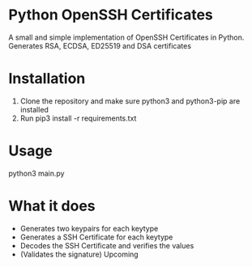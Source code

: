 # Python OpenSSH Certificates
A small and simple implementation of OpenSSH Certificates in Python. Generates RSA, ECDSA, ED25519 and DSA certificates

# Installation
1. Clone the repository and make sure python3 and python3-pip are installed
2. Run pip3 install -r requirements.txt

# Usage
python3 main.py

# What it does
- Generates two keypairs for each keytype
- Generates a SSH Certificate for each keytype
- Decodes the SSH Certificate and verifies the values
- (Validates the signature) Upcoming